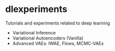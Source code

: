 # dlexperiments
Tutorials and experiments related to deep learning

- Variational Inference
- Variational Autoencoders (Vanilla)
- Advanced VAEs: IWAE, Flows, MCMC-VAEs
